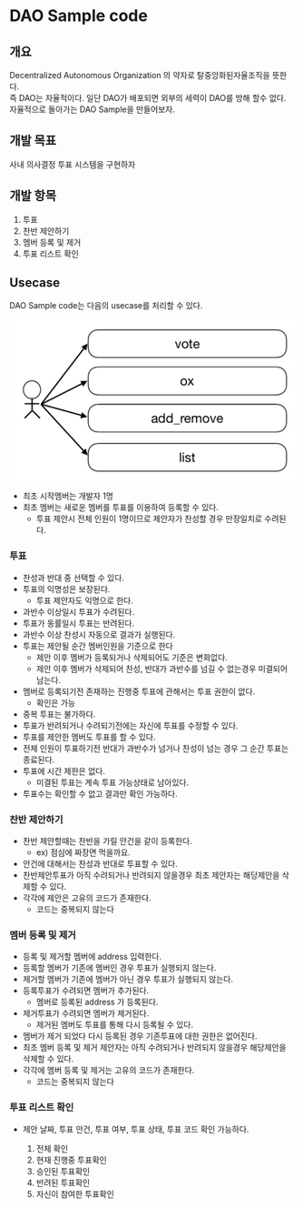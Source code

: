 # DAO Sample code
## 개요
Decentralized Autonomous Organization 의 약자로 탈중앙화된자율조직을 뜻한다.<br>
즉 DAO는 자율적이다. 일단 DAO가 배포되면 외부의 세력이 DAO를 방해 할수 없다.
자율적으로 돌아가는 DAO Sample을 만들어보자.

## 개발 목표
사내 의사결정 투표 시스템을 구현하자<br>



## 개발 항목
1. 투표
2. 찬반 제안하기
3. 멤버 등록 및 제거
4. 투표 리스트 확인


## Usecase
DAO Sample code는 다음의 usecase를 처리할 수 있다.

![usecase](./img/dao001.png)
   
   
* 최초 시작멤버는 개발자 1명
* 최초 멤버는 새로운 멤버를 투표를 이용하여 등록할 수 있다.
    * 투표 제안시 전체 인원이 1명이므로 제안자가 찬성할 경우 만장일치로 수려된다.

### 투표
    
   * 찬성과 반대 중 선택할 수 있다.
   * 투표의 익명성은 보장된다.
       * 투표 제안자도 익명으로 한다.
   * 과반수 이상일시 투표가 수려된다.
   * 투표가 동률일시 투표는 반려된다.
   * 과반수 이상 찬성시 자동으로 결과가 실행된다.
   * 투표는 제안될 순간 멤버인원을 기준으로 한다
       * 제안 이후 멤버가 등록되거나 삭제되어도 기준은 변화없다.
       * 제안 이후 멤버가 삭제되어 찬성, 반대가 과반수를 넘길 수 없는경우 미결되어 남는다.
   * 멤버로 등록되기전 존재하는 진행중 투표에 관해서는 투표 권한이 없다.
       * 확인은 가능
   * 중복 투표는 불가하다.
   * 투표가 반려되거나 수려되기전에는 자신에 투표를 수정할 수 있다.
   * 투표를 제안한 멤버도 투표를 할 수 있다.
   * 전체 인원이 투표하기전 반대가 과반수가 넘거나 찬성이 넘는 경우 그 순간 투표는 종료된다.
   * 투표에 시간 제한은 없다.
       * 미결된 투표는 계속 투표 가능상태로 남아있다.
   * 투표수는 확인할 수 없고 결과만 확인 가능하다.
     

### 찬반 제안하기

   * 찬반 제안할때는 찬반을 가릴 안건을 같이 등록한다.
       * ex) 점심에 짜장면 먹을까요.
   * 안건에 대해서는 찬성과 반대로 투표할 수 있다.
   * 찬반제안투표가 아직 수려되거나 반려되지 않을경우 최초 제안자는 해당제안을 삭제할 수 있다.
   * 각각에 제안은 고유의 코드가 존재한다.
       * 코드는 중복되지 않는다
    
       
### 멤버 등록 및 제거

   * 등록 및 제거할 멤버에 address 입력한다.
   * 등록할 멤버가 기존에 멤버인 경우 투표가 실행되지 않는다.
   * 제거할 멤버가 기존에 멤버가 아닌 경우 투표가 실행되지 않는다.
   * 등록투표가 수려되면 멤버가 추가된다.
       * 멤버로 등록된 address 가 등록된다.
   * 제거투표가 수려되면 멤버가 제거된다.
       * 제거된 멤버도 투표를 통해 다시 등록될 수 있다.
   * 멤버가 제거 되었다 다시 등록된 경우 기존투표에 대한 권한은 없어진다.
   * 최초 멤버 등록 및 제거 제안자는 아직 수려되거나 반려되지 않을경우 해당제안을 삭제할 수 있다.
   * 각각에 멤버 등록 및 제거는 고유의 코드가 존재한다.
       * 코드는 중복되지 않는다
  
### 투표 리스트 확인
   * 제안 날짜, 투표 안건, 투표 여부, 투표 상태, 투표 코드 확인 가능하다.
    
       1. 전체 확인
       2. 현재 진행중 투표확인
       3. 승인된 투표확인
       4. 반려된 투표확인
       5. 자신이 참여한 투표확인
       
       
       
       
       
     
    
    
       

